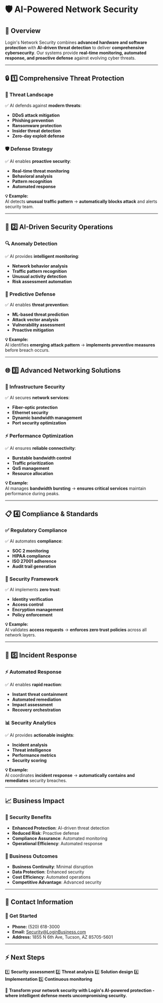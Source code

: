 # 🛡️ AI-Powered Network Security

## 📌 Overview
Login's Network Security combines **advanced hardware and software protection** with **AI-driven threat detection** to deliver **comprehensive cybersecurity**. Our systems provide **real-time monitoring, automated response, and proactive defense** against evolving cyber threats.

---

## 🔒 1️⃣ Comprehensive Threat Protection
### **🎯 Threat Landscape**
✅ AI defends against **modern threats**:
- **DDoS attack mitigation**
- **Phishing prevention**
- **Ransomware protection**
- **Insider threat detection**
- **Zero-day exploit defense**

### **🛡️ Defense Strategy**
✅ AI enables **proactive security**:
- **Real-time threat monitoring**
- **Behavioral analysis**
- **Pattern recognition**
- **Automated response**

**💡 Example:**  
AI detects **unusual traffic pattern** → **automatically blocks attack** and alerts security team.

---

## 🤖 2️⃣ AI-Driven Security Operations
### **🔍 Anomaly Detection**
✅ AI provides **intelligent monitoring**:
- **Network behavior analysis**
- **Traffic pattern recognition**
- **Unusual activity detection**
- **Risk assessment automation**

### **🎯 Predictive Defense**
✅ AI enables **threat prevention**:
- **ML-based threat prediction**
- **Attack vector analysis**
- **Vulnerability assessment**
- **Proactive mitigation**

**💡 Example:**  
AI identifies **emerging attack pattern** → **implements preventive measures** before breach occurs.

---

## 🌐 3️⃣ Advanced Networking Solutions
### **📡 Infrastructure Security**
✅ AI secures **network services**:
- **Fiber-optic protection**
- **Ethernet security**
- **Dynamic bandwidth management**
- **Port security optimization**

### **⚡ Performance Optimization**
✅ AI ensures **reliable connectivity**:
- **Burstable bandwidth control**
- **Traffic prioritization**
- **QoS management**
- **Resource allocation**

**💡 Example:**  
AI manages **bandwidth bursting** → **ensures critical services** maintain performance during peaks.

---

## 📋 4️⃣ Compliance & Standards
### **✅ Regulatory Compliance**
✅ AI automates **compliance**:
- **SOC 2 monitoring**
- **HIPAA compliance**
- **ISO 27001 adherence**
- **Audit trail generation**

### **🔐 Security Framework**
✅ AI implements **zero trust**:
- **Identity verification**
- **Access control**
- **Encryption management**
- **Policy enforcement**

**💡 Example:**  
AI validates **access requests** → **enforces zero trust policies** across all network layers.

---

## 🚀 5️⃣ Incident Response
### **⚡ Automated Response**
✅ AI enables **rapid reaction**:
- **Instant threat containment**
- **Automated remediation**
- **Impact assessment**
- **Recovery orchestration**

### **📊 Security Analytics**
✅ AI provides **actionable insights**:
- **Incident analysis**
- **Threat intelligence**
- **Performance metrics**
- **Security scoring**

**💡 Example:**  
AI coordinates **incident response** → **automatically contains and remediates** security breaches.

---

## 📈 Business Impact
### **🎯 Security Benefits**
- **Enhanced Protection**: AI-driven threat detection
- **Reduced Risk**: Proactive defense
- **Compliance Assurance**: Automated monitoring
- **Operational Efficiency**: Automated response

### **💼 Business Outcomes**
- **Business Continuity**: Minimal disruption
- **Data Protection**: Enhanced security
- **Cost Efficiency**: Automated operations
- **Competitive Advantage**: Advanced security

---

## 📍 Contact Information
### **🏢 Get Started**
- **Phone:** (520) 618-3000
- **Email:** Security@LoginBusiness.com
- **Address:** 1855 N 6th Ave, Tucson, AZ 85705-5601

---

## ⚡ Next Steps
1️⃣ **Security assessment**
2️⃣ **Threat analysis**
3️⃣ **Solution design**
4️⃣ **Implementation**
5️⃣ **Continuous monitoring**

🚀 **Transform your network security with Login's AI-powered protection - where intelligent defense meets uncompromising security.** 